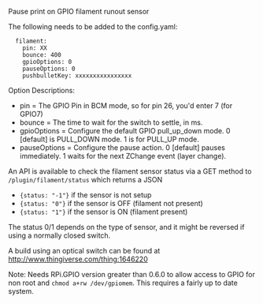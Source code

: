 Pause print on GPIO filament runout sensor

The following needs to be added to the config.yaml:

```
  filament:
    pin: XX
    bounce: 400
    gpioOptions: 0
    pauseOptions: 0
    pushbulletKey: xxxxxxxxxxxxxxxx
```
Option Descriptions:
- pin = The GPIO Pin in BCM mode, so for pin 26, you'd enter 7 (for GPIO7)
- bounce = The time to wait for the switch to settle, in ms.
- gpioOptions = Configure the default GPIO pull_up_down mode. 0 [default] is PULL_DOWN mode. 1 is for PULL_UP mode.
- pauseOptions = Configure the pause action. 0 [default] pauses immediately. 1 waits for the next ZChange event (layer change).

An API is available to check the filament sensor status via a GET method to `/plugin/filament/status` which returns a JSON

- `{status: "-1"}` if the sensor is not setup
- `{status: "0"}` if the sensor is OFF (filament not present)
- `{status: "1"}` if the sensor is ON (filament present)

The status 0/1 depends on the type of sensor, and it might be reversed if using a normally closed switch.

A build using an optical switch can be found at http://www.thingiverse.com/thing:1646220

Note: Needs RPi.GPIO version greater than 0.6.0 to allow access to GPIO for non root and `chmod a+rw /dev/gpiomem`.
This requires a fairly up to date system.
